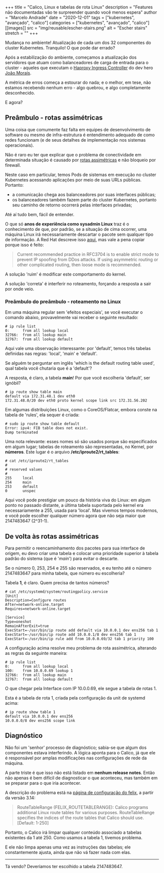 +++
title = "Calico, Linux e tabelas de rota Linux"
description = "Features não documentadas vão te surpreender quando você menos espera"
author = "Marcelo Andrade"
date = "2020-12-01"
tags = ["kubernetes", "avançado", "calico"]
categories = ["kubernetes", "avançado", "calico"]
[[images]]
  src = "img/reusable/escher-stairs.png"
  alt = "Escher stairs"
  stretch = ""
+++

Mudança no ambiente! Atualização de cada um dos 32 componentes do cluster Kubernetes. Tranquilo! O que pode dar errado?

Após a estabilização do ambiente, começamos a atualização dos servidores que atuam como balanceadores de carga de entrada para o cluster - aqueles que executam o [Haproxy Ingress Controller](https://haproxy-ingress.github.io/) do dev hero [João Morais](https://github.com/jcmoraisjr/haproxy-ingress).

A métrica de erros começa a estourar do nada; e o melhor, em tese, não estamos recebendo nenhum erro - algo quebrou, e algo completamente desconhecido.

E agora?

## Preâmbulo - rotas assimétricas

Uma coisa que comumente faz falta em equipes de desenvolvimento de software ou mesmo de infra-estrutura é entendimento adequado de como redes funcionam (e de seus detalhes de implementação nos sistemas operacionais).

Não é raro eu ter que explicar que o problema de conectividade em determinada situação é causado por [rotas assimétricas](https://wbhegedus.me/avoiding-asymmetric-routing/) e não bloqueio por firewall.

Neste caso em particular, temos Pods de sistemas em execução no cluster Kubernetes acessando aplicações por meio de suas URLs públicas. Portanto:

* a comunicação chega aos balanceadores por suas interfaces públicas;
* os balanceadores também fazem parte do cluster Kubernetes, portanto seu caminho de retorno ocorrerá pelas interfaces privadas;

Até aí tudo bem, fácil de entender.

O que só **anos de experiência como sysadmin Linux** traz é o conhecimento de que, por padrão, se a situação de cima ocorrer, uma máquina Linux irá necessariamente descartar o pacote sem qualquer tipo de informação. A Red Hat descreve isso [aqui](https://access.redhat.com/solutions/53031), mas vale a pena copiar porque isso é feito:

> Current recommended practice in RFC3704 is to enable strict mode to prevent IP spoofing from DDos attacks. If using asymmetric routing or other complicated routing, then loose mode is recommended.

A solução 'ruim' é modificar este comportamento do kernel.

A solução 'correta' é interferir no roteamento, forçando a resposta a sair por onde veio.

### Preâmbulo do preâmbulo - roteamento no Linux

Em uma máquina regular sem 'efeitos especiais', se você executar o comando abaixo, provavelmente vai receber o seguinte resultado:

```
# ip rule list 
0:      from all lookup local
32766:  from all lookup main
32767:  from all lookup default
```

Aqui vale uma observação interessante: por 'default', temos três tabelas definidas nas regras: 'local', 'main' e 'default'.

Se alguém te perguntar em inglês 'which is the default routing table used', qual tabela você chutaria que é a 'default'?

A resposta, é claro, a tabela **main**! Por que você escolheria 'default', ser ignóbil?

```
# ip route show table main
default via 172.31.48.1 dev eth0
172.31.48.0/20 dev eth0 proto kernel scope link src 172.31.56.202
```

Em algumas distribuições Linux, como o CoreOS/Flatcar, embora conste na tabela de 'rules', ela sequer é criada:

```
# sudo ip route show table default
Error: ipv4: FIB table does not exist.
Dump terminated
```

Uma nota relevante: esses nomes só são usados porque são especificados em algum lugar; tabelas de roteamento são representadas, no Kernel, por **números**. Este lugar é o arquivo **/etc/iproute2/rt_tables**:

```
# cat /etc/iproute2/rt_tables
#
# reserved values
#
255     local
254     main
253     default
0       unspec
```

Aqui você pode prestigiar um pouco da história viva do Linux: em algum ponto no passado distante, a última tabela suportada pelo kernel era necessariamente a 255, usada para 'local'. Mas vivemos tempos modernos, e você pode escolher qualquer número agora que não seja maior que 2147483647 (2^31-1).

## De volta às rotas assimétricas

Para permitir o reencaminhamento dos pacotes para sua interface de origem, eu devo criar uma tabela e colocar uma prioridade superior à tabela padrão do sistema (que é '*main*') para evitar o descarte.

Se o número 0, 253, 254 e 255 são reservados, e eu tenho até o número 2147483647 para minha tabela, que número eu escolheria? 

Tabela **1**, é claro. Quem precisa de tantos números?

```
# cat /etc/systemd/system/routingpolicy.service
[Unit]
Description=Configure routes
After=network-online.target
Requires=network-online.target

[Service]
Type=oneshot
RemainAfterExit=true
ExecStart=-/usr/bin/ip route add default via 10.0.0.1 dev ens256 tab 1
ExecStart=-/usr/bin/ip route add 10.0.0.1/8 dev ens256 tab 1
ExecStart=-/usr/bin/ip rule add from 10.0.0.69/32 tab 1 priority 100
```

A configuração acima resolve meu problema de rota assimétrica, alterando as regras da seguinte maneira:

```
# ip rule list 
0:      from all lookup local
100:    from 10.0.0.69 lookup 1
32766:  from all lookup main
32767:  from all lookup default
```

O que chegar pela Interface com IP 10.0.0.69, ele segue a tabela de rotas 1.


Esta é a tabela de rota 1, criada pela configuração da unit de systemd acima:

```
# ip route show table 1
default via 10.0.0.1 dev ens256
10.0.0.0/8 dev ens256 scope link
```

## Diagnóstico

Não foi um 'senhor' processo de diagnóstico; sabia-se que algum dos componentes estava interferindo. A lógica aponta para o Calico, já que ele é responsável por amplas modificações nas configurações de rede da máquina.

A parte triste é que isso não está listado em **nenhum release notes**. Então não apenas é bem difícil de diagnosticar o que aconteceu, mas também em se preparar para o que iria acontecer.

A descrição do problema está na [página de configuração do felix](https://docs.projectcalico.org/archive/v3.14/reference/felix/configuration), a partir da versão 3.14:

> RouteTableRange (FELIX_ROUTETABLERANGE): Calico programs additional Linux route tables for various purposes. RouteTableRange specifies the indices of the route tables that Calico should use. [Default: 1-250]

Portanto, o Calico irá limpar qualquer conteúdo associado a tabelas existentes da 1 até 250. Como usamos a tabela 1, tivemos problema.

E ele não limpa apenas uma vez as instruções das tabelas; ele constantemente ajusta, ainda que não vá fazer nada com elas.

--- 

Tá vendo? Deveríamos ter escolhido a tabela 2147483647.

